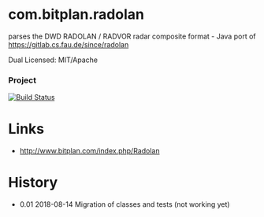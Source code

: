 # com.bitplan.radolan
parses the DWD RADOLAN / RADVOR radar composite format - Java port of https://gitlab.cs.fau.de/since/radolan

Dual Licensed: MIT/Apache

### Project
[![Build Status](https://travis-ci.org/BITPlan/com.bitplan.radolan.svg?branch=master)](https://travis-ci.org/BITPlan/com.bitplan.radolan)

# Links
* http://www.bitplan.com/index.php/Radolan

# History
* 0.01 2018-08-14 Migration of classes and tests (not working yet)
